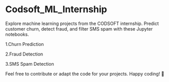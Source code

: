 # Codsoft_ML_Internship

Explore machine learning projects from the CODSOFT internship. Predict customer churn, detect fraud, and filter SMS spam with these Jupyter notebooks.

1.Churn Prediction

2.Fraud Detection

3.SMS Spam Detection

Feel free to contribute or adapt the code for your projects. Happy coding! 🚀
